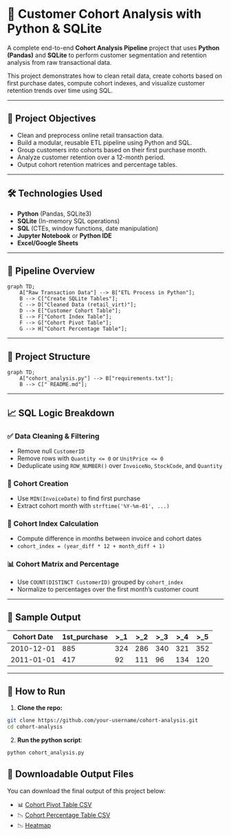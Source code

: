 # 🧮 Customer Cohort Analysis with Python & SQLite

A complete end-to-end **Cohort Analysis Pipeline** project that uses **Python (Pandas)** and **SQLite** to perform customer segmentation and retention analysis from raw transactional data.

This project demonstrates how to clean retail data, create cohorts based on first purchase dates, compute cohort indexes, and visualize customer retention trends over time using SQL.

---

## 📌 Project Objectives

- Clean and preprocess online retail transaction data.
- Build a modular, reusable ETL pipeline using Python and SQL.
- Group customers into cohorts based on their first purchase month.
- Analyze customer retention over a 12-month period.
- Output cohort retention matrices and percentage tables.

---

## 🛠️ Technologies Used

- **Python** (Pandas, SQLite3)
- **SQLite** (In-memory SQL operations)
- **SQL** (CTEs, window functions, date manipulation)
- **Jupyter Notebook** or **Python IDE**
- **Excel/Google Sheets** 

---

## 🔄 Pipeline Overview

```mermaid
graph TD;
    A["Raw Transaction Data"] --> B["ETL Process in Python"];
    B --> C["Create SQLite Tables"];
    C --> D["Cleaned Data (retail_virt)"];
    D --> E["Customer Cohort Table"];
    E --> F["Cohort Index Table"];
    F --> G["Cohort Pivot Table"];
    G --> H["Cohort Percentage Table"];
```

---

## 📂 Project Structure
```mermaid
graph TD;
    A["cohort_analysis.py"] --> B["requirements.txt"];
    B --> C[" README.md"];
```
---

## 📈 SQL Logic Breakdown

### ✅ Data Cleaning & Filtering
- Remove null `CustomerID`
- Remove rows with `Quantity <= 0` or `UnitPrice <= 0`
- Deduplicate using `ROW_NUMBER()` over `InvoiceNo`, `StockCode`, and `Quantity`

### 🧠 Cohort Creation
- Use `MIN(InvoiceDate)` to find first purchase
- Extract cohort month with `strftime('%Y-%m-01', ...)`

### 🔁 Cohort Index Calculation
- Compute difference in months between invoice and cohort dates
- `cohort_index = (year_diff * 12 + month_diff + 1)`

### 📊 Cohort Matrix and Percentage
- Use `COUNT(DISTINCT CustomerID)` grouped by `cohort_index`
- Normalize to percentages over the first month’s customer count

---

## 📌 Sample Output

| Cohort Date | 1st_purchase | >_1 | >_2 | >_3 | >_4 | >_5 |
|-------------|---------------|-----|-----|-----|-----|-----|
| 2010-12-01  | 885           | 324  | 286  | 340  | 321  | 352  |
| 2011-01-01  | 417           | 92  | 111   | 96  | 134  | 120  |

---

## 🚀 How to Run

1. **Clone the repo:**

```bash
git clone https://github.com/your-username/cohort-analysis.git
cd cohort-analysis
```
2. **Run the python script**:
```bash
python cohort_analysis.py
```

## 📄 Downloadable Output Files

You can download the final output of this project below:

- 📊 [Cohort Pivot Table CSV](https://github.com/DevMuzee/Customer_Cohort_Analysis/blob/b8f0ade949db5b757f7959f09884e6739d1ec6f1/cohort_percent.csv)
- 📉 [Cohort Percentage Table CSV](https://github.com/DevMuzee/Customer_Cohort_Analysis/blob/b8f0ade949db5b757f7959f09884e6739d1ec6f1/cohort_pivot.csv)
- 📉 [Heatmap](https://github.com/DevMuzee/Customer_Cohort_Analysis/blob/7c5ecd55f81af8328ffa614d2485203ebdb00ced/my_heatmap.png)

